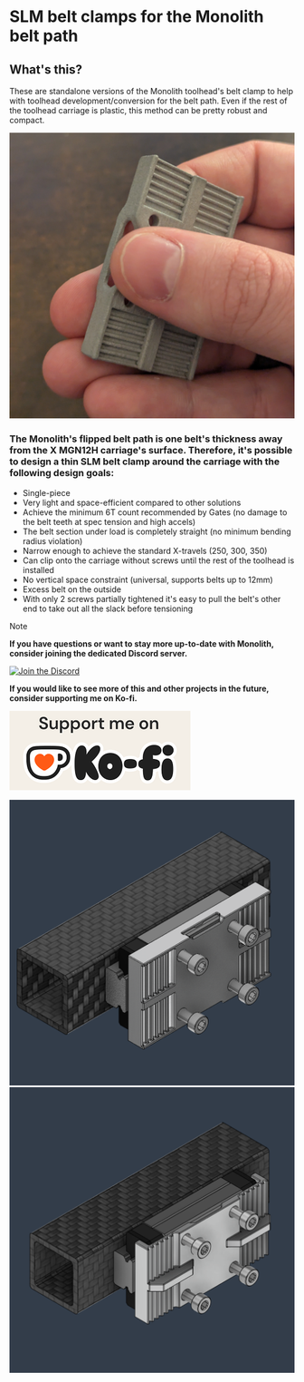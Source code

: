 # SLM belt clamps for the Monolith belt path

## What's this?

These are standalone versions of the Monolith toolhead's belt clamp to help with toolhead development/conversion for the belt path. Even if the rest of the toolhead carriage is plastic, this method can be pretty robust and compact.

![3](Images/hands_on.jpg)

### The Monolith's flipped belt path is one belt's thickness away from the X MGN12H carriage's surface. Therefore, it's possible to design a thin SLM belt clamp around the carriage with the following design goals:
- Single-piece
- Very light and space-efficient compared to other solutions
- Achieve the minimum 6T count recommended by Gates (no damage to the belt teeth at spec tension and high accels)
- The belt section under load is completely straight (no minimum bending radius violation)
- Narrow enough to achieve the standard X-travels (250, 300, 350)
- Can clip onto the carriage without screws until the rest of the toolhead is installed
- No vertical space constraint (universal, supports belts up to 12mm)
- Excess belt on the outside
- With only 2 screws partially tightened it's easy to pull the belt's other end to take out all the slack before tensioning

> [!NOTE]
> **If you have questions or want to stay more up-to-date with Monolith, consider joining the dedicated Discord server.**
>
> [![Join the Discord](https://discord.com/api/guilds/1227971059764953230/widget.png?style=banner3)](https://discord.gg/JanBKxAzDz)
>
> **If you would like to see more of this and other projects in the future, consider supporting me on Ko-fi.**
>
> [![Join the Discord](https://github.com/CloakedWayne/MISC/blob/main/Common_repo_files/kofi_short_button_white.png)](https://ko-fi.com/cloakedwayne)

![1](Images/type_1.png)
![2](Images/type_2.png)
